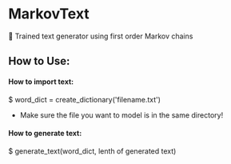 # MarkovText
📖 Trained text generator using first order Markov chains

How to Use:
-------------
#### How to import text:
  $ word_dict = create_dictionary('filename.txt')
* Make sure the file you want to model is in the same directory!

#### How to generate text:
  $ generate_text(word_dict, lenth of generated text)
